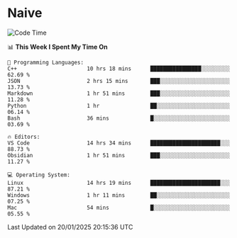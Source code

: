 # Naive
<!-- ## 日拱一卒，功不唐捐 -->
<!-- [![GitHub Streak](https://streak-stats.demolab.com/?user=XiaoXKKK)](https://git.io/streak-stats) -->
<!--START_SECTION:waka-->
![Code Time](http://img.shields.io/badge/Code%20Time-216%20hrs%209%20mins-blue)

📊 **This Week I Spent My Time On** 

```text
💬 Programming Languages: 
C++                      10 hrs 18 mins      ████████████████░░░░░░░░░   62.69 % 
JSON                     2 hrs 15 mins       ███░░░░░░░░░░░░░░░░░░░░░░   13.73 % 
Markdown                 1 hr 51 mins        ███░░░░░░░░░░░░░░░░░░░░░░   11.28 % 
Python                   1 hr                ██░░░░░░░░░░░░░░░░░░░░░░░   06.14 % 
Bash                     36 mins             █░░░░░░░░░░░░░░░░░░░░░░░░   03.69 % 

🔥 Editors: 
VS Code                  14 hrs 34 mins      ██████████████████████░░░   88.73 % 
Obsidian                 1 hr 51 mins        ███░░░░░░░░░░░░░░░░░░░░░░   11.27 % 

💻 Operating System: 
Linux                    14 hrs 19 mins      ██████████████████████░░░   87.21 % 
Windows                  1 hr 11 mins        ██░░░░░░░░░░░░░░░░░░░░░░░   07.25 % 
Mac                      54 mins             █░░░░░░░░░░░░░░░░░░░░░░░░   05.55 % 
```


 Last Updated on 20/01/2025 20:15:36 UTC
<!--END_SECTION:waka-->

